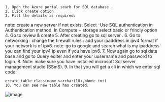 	1. Open the Azure portal searh for SQl database .
	2. Click create option 
	3. Fill the details as required:
note:  create a new server if not exists.
            Select -Use SQL authentication in Authentication method.
           In Compute + storage select basic or frindly option
	4. Go to review & create
	5. After creating go to sql server .
	6. Go to networking : change the firewall rules : add your ipaddress in ipv4 format if your network is of ipv6.
note: go to google and search what is my ipaddress you can find your ipv4 ip even if you have ipv6.
	7. Now again go to sql data base and go to Query editer and enter your uusername and password to login.
	8. Note: make sure you have installed microsoft Sql server management studio (SSmS).
	9. In that you will get a cli in which we enter sql code:

	create table class(name varchar(10),phone int)
	10. You can see new table has created.



![image](https://github.com/user-attachments/assets/0f5201c9-7cf3-46a4-9feb-16a67fcd4cf7)
